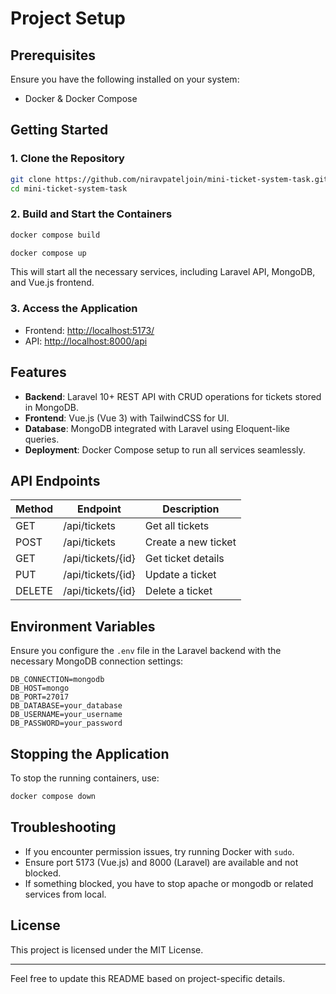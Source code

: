 # Project Setup

## Prerequisites
Ensure you have the following installed on your system:
- Docker & Docker Compose

## Getting Started

### 1. Clone the Repository
```sh
git clone https://github.com/niravpateljoin/mini-ticket-system-task.git
cd mini-ticket-system-task
```

### 2. Build and Start the Containers
```sh
docker compose build
```
```sh
docker compose up
```
This will start all the necessary services, including Laravel API, MongoDB, and Vue.js frontend.

### 3. Access the Application
- Frontend: [http://localhost:5173/](http://localhost:5173/)
- API: [http://localhost:8000/api](http://localhost:8000/api)

## Features
- **Backend**: Laravel 10+ REST API with CRUD operations for tickets stored in MongoDB.
- **Frontend**: Vue.js (Vue 3) with TailwindCSS for UI.
- **Database**: MongoDB integrated with Laravel using Eloquent-like queries.
- **Deployment**: Docker Compose setup to run all services seamlessly.

## API Endpoints
| Method | Endpoint          | Description                |
|--------|------------------|----------------------------|
| GET    | /api/tickets     | Get all tickets           |
| POST   | /api/tickets     | Create a new ticket       |
| GET    | /api/tickets/{id} | Get ticket details        |
| PUT    | /api/tickets/{id} | Update a ticket          |
| DELETE | /api/tickets/{id} | Delete a ticket          |

## Environment Variables
Ensure you configure the `.env` file in the Laravel backend with the necessary MongoDB connection settings:
```env
DB_CONNECTION=mongodb
DB_HOST=mongo
DB_PORT=27017
DB_DATABASE=your_database
DB_USERNAME=your_username
DB_PASSWORD=your_password
```

## Stopping the Application
To stop the running containers, use:
```sh
docker compose down
```

## Troubleshooting
- If you encounter permission issues, try running Docker with `sudo`.
- Ensure port 5173 (Vue.js) and 8000 (Laravel) are available and not blocked.
- If something blocked, you have to stop apache or mongodb or related services from local.

## License
This project is licensed under the MIT License.

---
Feel free to update this README based on project-specific details.

